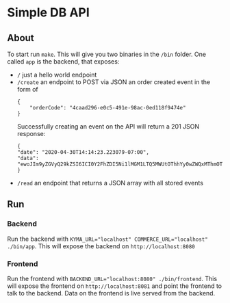 # Simple DB API


## About

To start run `make`. This will give you two binaries in the `/bin` folder. One called `app` is the backend, that  exposes:
- `/` just a hello world endpoint
- `/create` an endpoint to POST via JSON an order created event in the form of 
    ```
    {
        "orderCode": "4caad296-e0c5-491e-98ac-0ed118f9474e"
    }
    ```
    Successfully creating an event on the API will return a 201 JSON response:
    ```
    {
    "date": "2020-04-30T14:14:23.223079-07:00",
    "data": "ewoJIm9yZGVyQ29kZSI6ICI0Y2FhZDI5Ni1lMGM1LTQ5MWUtOThhYy0wZWQxMThmOTQ3NGUiCn0="
    }
    ```
- `/read` an endpoint that returns a JSON array with all stored events

## Run

### Backend
Run the backend with `KYMA_URL="localhost" COMMERCE_URL="localhost" ./bin/app`. This will expose the backend on `http://localhost:8080`

### Frontend
Run the frontend with `BACKEND_URL="localhost:8080" ./bin/frontend`. This will expose the frontend on `http://localhost:8081` and point the frontend to talk to the backend. Data on the frontend is live served from the backend.